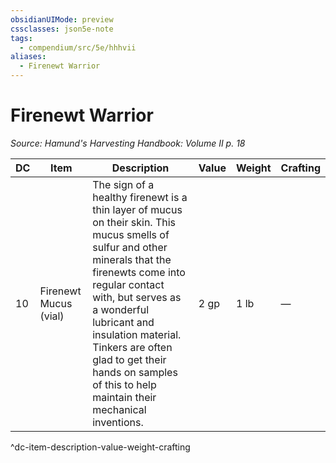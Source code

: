 ```yaml
---
obsidianUIMode: preview
cssclasses: json5e-note
tags:
  - compendium/src/5e/hhhvii
aliases:
  - Firenewt Warrior
---
```

# Firenewt Warrior
*Source: Hamund's Harvesting Handbook: Volume II p. 18* 

| DC | Item | Description | Value | Weight | Crafting |
|----|------|-------------|-------|--------|----------|
| 10 | Firenewt Mucus (vial) | The sign of a healthy firenewt is a thin layer of mucus on their skin. This mucus smells of sulfur and other minerals that the firenewts come into regular contact with, but serves as a wonderful lubricant and insulation material. Tinkers are often glad to get their hands on samples of this to help maintain their mechanical inventions. | 2 gp | 1 lb | — |
^dc-item-description-value-weight-crafting
